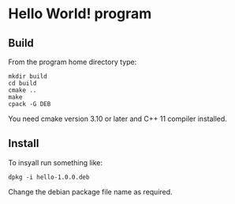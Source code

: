 # Hello World! program

## Build
From the program home directory type:

```
mkdir build
cd build
cmake ..
make
cpack -G DEB
```

You need cmake version 3.10 or later and C++ 11 compiler installed.

## Install

To insyall run something like:

```
dpkg -i hello-1.0.0.deb 
```

Change the debian package file name as required.